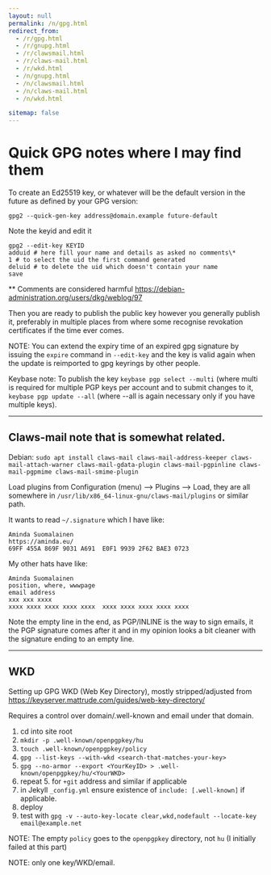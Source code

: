 ```yaml
---
layout: null
permalink: /n/gpg.html
redirect_from:
  - /r/gpg.html
  - /r/gnupg.html
  - /r/clawsmail.html
  - /r/claws-mail.html
  - /r/wkd.html
  - /n/gnupg.html
  - /n/clawsmail.html
  - /n/claws-mail.html
  - /n/wkd.html

sitemap: false
---
```


# Quick GPG notes where I may find them

To create an Ed25519 key, or whatever will be the default version in the
future as defined by your GPG version:

```
gpg2 --quick-gen-key address@domain.example future-default
```

Note the keyid and edit it

```
gpg2 --edit-key KEYID
adduid # here fill your name and details as asked no comments\*
1 # to select the uid the first command generated
deluid # to delete the uid which doesn't contain your name
save
```

\*\* Comments are considered harmful https://debian-administration.org/users/dkg/weblog/97

Then you are ready to publish the public key however you generally publish
it, preferably in multiple places from where some recognise revokation
certificates if the time ever comes.

NOTE: You can extend the expiry time of an expired gpg signature by issuing
the `expire` command in `--edit-key` and the key is valid again when the
update is reimported to gpg keyrings by other people.

Keybase note: To publish the key `keybase pgp select --multi` (where multi
is required for multiple PGP keys per account and to submit changes to it,
`keybase pgp update --all` (where --all is again necessary only if you have
multiple keys).

---

## Claws-mail note that is somewhat related.

Debian: `sudo apt install claws-mail claws-mail-address-keeper claws-mail-attach-warner claws-mail-gdata-plugin claws-mail-pgpinline claws-mail-pgpmime claws-mail-smime-plugin`

Load plugins from Configuration (menu) --> Plugins --> Load, they are all
somewhere in `/usr/lib/x86_64-linux-gnu/claws-mail/plugins` or similar path.

It wants to read `~/.signature` which I have like:

```
Aminda Suomalainen
https://aminda.eu/
69FF 455A 869F 9031 A691  E0F1 9939 2F62 BAE3 0723

```

My other hats have like:

```
Aminda Suomalainen
position, where, wwwpage
email address
xxx xxx xxxx
xxxx xxxx xxxx xxxx xxxx  xxxx xxxx xxxx xxxx xxxx

```

Note the empty line in the end, as PGP/INLINE is the way to sign emails,
it the PGP signature comes after it and in my opinion looks a bit cleaner
with the signature ending to an empty line.

---

## WKD

Setting up GPG WKD (Web Key Directory), mostly stripped/adjusted from
https://keyserver.mattrude.com/guides/web-key-directory/

Requires a control over domain/.well-known and email under that domain.

1. cd into site root
2. `mkdir -p .well-known/openpgpkey/hu`
3. `touch .well-known/openpgpkey/policy`
4. `gpg --list-keys --with-wkd <search-that-matches-your-key>`
5. `gpg --no-armor --export <YourKeyID> > .well-known/openpgpkey/hu/<YourWKD>`
6. repeat 5. for `+git` address and similar if applicable
7. in Jekyll `_config.yml` ensure existence of `include: [.well-known]` if
   applicable.
8. deploy
9. test with `gpg -v --auto-key-locate clear,wkd,nodefault --locate-key email@example.net`

NOTE: The empty `policy` goes to the `openpgpkey` directory, not `hu` (I
initially failed at this part)

NOTE: only one key/WKD/email.
